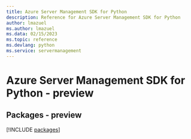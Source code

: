 ```yaml
---
title: Azure Server Management SDK for Python
description: Reference for Azure Server Management SDK for Python
author: lmazuel
ms.author: lmazuel
ms.data: 02/15/2023
ms.topic: reference
ms.devlang: python
ms.service: servermanagement
---
```

# Azure Server Management SDK for Python - preview
## Packages - preview
[!INCLUDE [packages](server-management-index.md)]